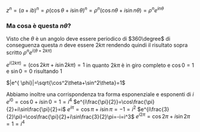 $z^n=(a+ib)^n=\rho(\cos\theta+i\sin\theta)^n=\rho^n(\cos n\theta+i\sin n\theta)=\rho^ne^{in\theta}$
### Ma cosa è questa $n\theta$?
Visto che $\theta$ è un angolo deve essere periodico di $360\degree$ di conseguenza questa $n$ deve essere $2k\pi$ rendendo quindi il risultato sopra scritto $\rho^ne^{i(\theta + 2k\pi)}$

$e^{i(2k\pi)}=(\cos2k\pi + i\sin2k\pi)=1$ in quanto $2k\pi$ è in giro completo e $\cos0=1$ e $\sin0 = 0$ risultando $1$

$|e^{ \phi}|=\sqrt{\cos^2\theta+\sin^2\theta}=1$

Abbiamo inoltre una corrispondenza tra forma esponenziale e esponenti di $i$
$e^{i0}=\cos0+i\sin0=1=i^4$
$e^{i\frac{\pi}{2}}=\cos\frac{\pi}{2}+i\sin\frac{\pi}{2}=i$
$e^{i\pi}=\cos\pi+i\sin\pi=-1=i^2$
$e^{i\frac{3}{2}\pi}=\cos\frac{\pi}{2}+i\sin\frac{3}{2}\pi=-i=i^3$
$e^{i2\pi}=\cos2\pi+i\sin2\pi=1=i^4$